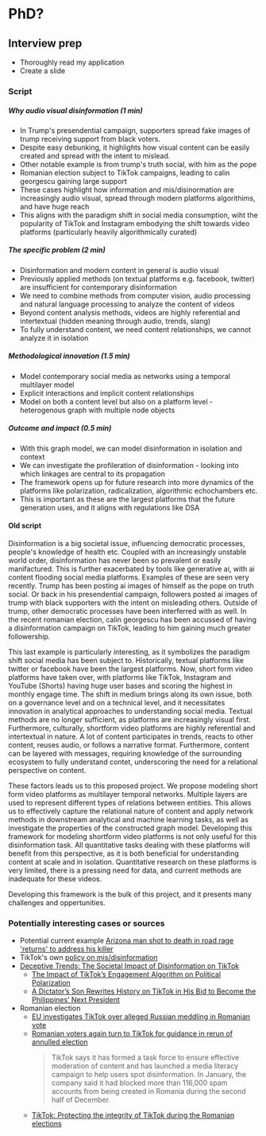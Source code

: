 # PhD?

## Interview prep

* Thoroughly read my application
* Create a slide

### Script

##### Why audio visual disinformation (1 min)

* In Trump's presendential campaign, supporters spread fake images of trump receiving support from black voters. 
* Despite easy debunking, it highlights how visual content can be easily created and spread with the intent to mislead.
* Other notable example is from trump's truth social, with him as the pope
* Romanian election subject to TikTok campaigns, leading to calin georgescu gaining large support
* These cases highlight how information and mis/disinormation are increasingly audio visual, spread through modern platforms algorithims, and have huge reach
* This aligns with the paradigm shift in social media consumption, wiht the popularity of TikTok and Instagram embodying the shift towards video platforms (particularly heavily algorithmically curated) 

##### The specific problem (2 min)

* Disinformation and modern content in general is audio visual
* Previously applied methods (on textual platforms e.g. facebook, twitter) are insufficient for contemporary disinformation
* We need to combine methods from computer vision, audio processing and natural language processing to analyze the content of videos
* Beyond content analysis methods, videos are highly referential and intertextual (hidden meaning through audio, trends, slang)
* To fully understand content, we need content relationships, we cannot analyze it in isolation

##### Methodological innovation (1.5 min)

* Model contemporary social media as networks using a temporal multilayer model
* Explicit interactions and implicit content relationships
* Model on both a content level but also on a platform level - heterogenous graph with multiple node objects

##### Outcome and impact (0.5 min)

* With this graph model, we can model disinformation in isolation and context
* We can investigate the profileration of disinformation - looking into which linkages are central to its propagation
* The framework opens up for future research into more dynamics of the platforms like polarization, radicalization, algorithmic echochambers etc.
* This is important as these are the largest platforms that the future generation uses, and it aligns with regulations like DSA

#### Old script

Disinformation is a big societal issue, influencing democratic processes, people's knowledge of health etc. Coupled with an increasingly unstable world order, disinformation has never been so prevalent or easily manifactured. This is further exacerbated by tools like generative ai, with ai content flooding social media platforms. Examples of these are seen very recently. Trump has been posting ai images of himself as the pope on truth social. Or back in his presendential campaign, followers posted ai images of trump with black supporters with the intent on misleading others. Outside of trump, other democratic processes have been interferred with as well. In the recent romanian election, calin georgescu has been accussed of having a disinformation campaign on TikTok, leading to him gaining much greater followership. 

This last example is particularly interesting, as it symbolizes the paradigm shift social media has been subject to. Historically, textual platforms like twitter or facebook have been the largest platforms. Now, short form video platforms have taken over, with platforms like TikTok, Instagram and YouTube (Shorts) having huge user bases and scoring the highest in monthly engage time. The shift in medium brings along its own issue, both on a governance level and on a technical level, and it necessitates innovation in analytical approaches to understanding social media. Textual methods are no longer sufficient, as platforms are increasingly visual first. Furthermore, culturally, shortform video platforms are highly referential and intertextual in nature. A lot of content participates in trends, reacts to other content, reuses audio, or follows a narrative format. Furthermore, content can be layered with messages, requiring knowledge of the surrounding ecosystem to fully understand contet, underscoring the need for a relational perspective on content. 

These factors leads us to this proposed project. We propose modeling short form video platforms as multilayer temporal networks. Multiple layers are used to represent different types of relations between entities. This allows us to effectively capture the relational nature of content and apply network methods in downstream analytical and machine learning tasks, as well as investigate the properties of the constructed graph model. Developing this framework for modeling shortform video platforms is not only useful for this disinformation task. All quantitative tasks dealing with these platforms will benefit from this perspective, as it is both beneficial for understanding content at scale and in isolation. Quantitative research on these platforms is very limited, there is a pressing need for data, and current methods are inadequate for these videos. 

Developing this framework is the bulk of this project, and it presents many challenges and oppertunities. 

### Potentially interesting cases or sources

* Potential current example [Arizona man shot to death in road rage 'returns' to address his killer](https://www.bbc.com/news/articles/cq808px90wxo)
* TikTok's own [policy on mis/disinformation](https://www.tiktok.com/transparency/en-us/combating-misinformation/)
* [Deceptive Trends: The Societal Impact of Disinformation on TikTok](https://www.internationalaffairs.org.au/australianoutlook/deceptive-trends-the-societal-impact-of-disinformation-on-tiktok/)
	* [The Impact of TikTok’s Engagement Algorithm on Political Polarization](https://www.shiruizhong.com/TheIndependentProject.pdf)
	* [A Dictator’s Son Rewrites History on TikTok in His Bid to Become the Philippines’ Next President](https://time.com/6173757/bongbong-marcos-tiktok-philippines-election/)
* Romanian election
	* [EU investigates TikTok over alleged Russian meddling in Romanian vote](https://www.bbc.com/news/articles/cm2v13nz202o)
	* [Romanian voters again turn to TikTok for guidance in rerun of annulled election](https://www.reuters.com/world/europe/romanian-voters-again-turn-tiktok-guidance-rerun-annulled-election-2025-05-01/)
		> TikTok says it has formed a task force to ensure effective moderation of content and has launched a media literacy campaign to help users spot disinformation. In January, the company said it had blocked more than 116,000 spam accounts from being created in Romania during the second half of December.
	* [TikTok: Protecting the integrity of TikTok during the Romanian elections](https://newsroom.tiktok.com/en-eu/protecting-the-integrity-of-tiktok-during-the-romanian-elections)